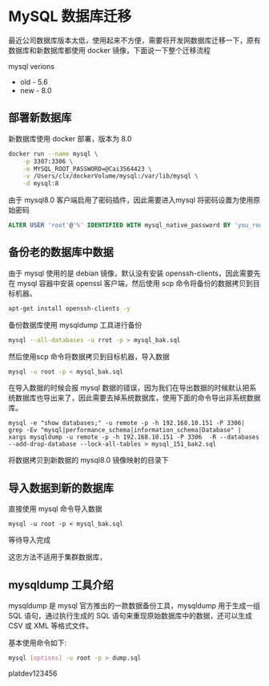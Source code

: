 # MySQL 数据库迁移

最近公司数据库版本太低，使用起来不方便，需要将开发网数据库迁移一下，原有数据库和新数据库都使用 docker 镜像，下面说一下整个迁移流程

mysql verions
 * old - 5.6
 * new - 8.0

## 部署新数据库

新数据库使用 docker 部署，版本为 8.0
```sh
docker run --name mysql \
    -p 3307:3306 \
    -e MYSQL_ROOT_PASSWORD=@Cai3564423 \
    -v /Users/clx/dockerVolume/mysql:/var/lib/mysql \
    -d mysql:8
```
由于 mysql8.0 客户端启用了密码插件，因此需要进入mysql 将密码设置为使用原始密码
```sql
ALTER USER 'root'@'%' IDENTIFIED WITH mysql_native_password BY 'you_root_password';
```

## 备份老的数据库中数据
由于 mysql 使用的是 debian 镜像，默认没有安装 openssh-clients，因此需要先在 mysql 容器中安装 openssl 客户端，然后使用 scp 命令将备份的数据拷贝到目标机器。
```sh
apt-get install openssh-clients -y
```

备份数据库使用 mysqldump 工具进行备份
```sh
mysql --all-databases -u rrot -p > mysql_bak.sql
```
然后使用scp 命令将数据拷贝到目标机器，导入数据
```sh
mysql -u root -p < mysql_bak.sql
```
在导入数据的时候会报 mysql 数据的错误，因为我们在导出数据的时候默认把系统数据库也导出来了，因此需要去掉系统数据库，使用下面的命令导出非系统数据库。
```
mysql -e "show databases;" -u remote -p -h 192.168.10.151 -P 3306| grep -Ev "mysql|performance_schema|information_schema|Database" | xargs mysqldump -u remote -p -h 192.168.10.151 -P 3306  -R --databases --add-drop-database --lock-all-tables > mysql_151_bak2.sql
```
将数据拷贝到新数据的 mysql8.0 镜像映射的目录下

## 导入数据到新的数据库
直接使用 mysql 命令导入数据
```
mysql -u root -p < mysql_bak.sql
```
等待导入完成

这忠方法不适用于集群数据库，

## mysqldump 工具介绍

mysqldump 是 mysql 官方推出的一款数据备份工具，mysqldump 用于生成一组 SQL 语句，通过执行生成的 SQL 语句来重现原始数据库中的数据，还可以生成 CSV 或 XML 等格式文件。

基本使用命令如下:
```sh
mysql [options] -u root -p > dump.sql
```
platdev123456